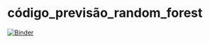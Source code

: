 # código_previsão_random_forest
[![Binder](https://mybinder.org/badge_logo.svg)](https://mybinder.org/v2/gh/AneNegreiros/c-digo_previs-o_random_forest/tree/main/HEAD)
